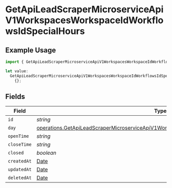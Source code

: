 # GetApiLeadScraperMicroserviceApiV1WorkspacesWorkspaceIdWorkflowsIdSpecialHours

## Example Usage

```typescript
import { GetApiLeadScraperMicroserviceApiV1WorkspacesWorkspaceIdWorkflowsIdSpecialHours } from "oppulence-backend-sdk/models/operations";

let value:
  GetApiLeadScraperMicroserviceApiV1WorkspacesWorkspaceIdWorkflowsIdSpecialHours =
    {};
```

## Fields

| Field                                                                                                                                                                                                  | Type                                                                                                                                                                                                   | Required                                                                                                                                                                                               | Description                                                                                                                                                                                            |
| ------------------------------------------------------------------------------------------------------------------------------------------------------------------------------------------------------ | ------------------------------------------------------------------------------------------------------------------------------------------------------------------------------------------------------ | ------------------------------------------------------------------------------------------------------------------------------------------------------------------------------------------------------ | ------------------------------------------------------------------------------------------------------------------------------------------------------------------------------------------------------ |
| `id`                                                                                                                                                                                                   | *string*                                                                                                                                                                                               | :heavy_minus_sign:                                                                                                                                                                                     | N/A                                                                                                                                                                                                    |
| `day`                                                                                                                                                                                                  | [operations.GetApiLeadScraperMicroserviceApiV1WorkspacesWorkspaceIdWorkflowsIdWorkflowsDay](../../models/operations/getapileadscrapermicroserviceapiv1workspacesworkspaceidworkflowsidworkflowsday.md) | :heavy_minus_sign:                                                                                                                                                                                     | N/A                                                                                                                                                                                                    |
| `openTime`                                                                                                                                                                                             | *string*                                                                                                                                                                                               | :heavy_minus_sign:                                                                                                                                                                                     | N/A                                                                                                                                                                                                    |
| `closeTime`                                                                                                                                                                                            | *string*                                                                                                                                                                                               | :heavy_minus_sign:                                                                                                                                                                                     | N/A                                                                                                                                                                                                    |
| `closed`                                                                                                                                                                                               | *boolean*                                                                                                                                                                                              | :heavy_minus_sign:                                                                                                                                                                                     | N/A                                                                                                                                                                                                    |
| `createdAt`                                                                                                                                                                                            | [Date](https://developer.mozilla.org/en-US/docs/Web/JavaScript/Reference/Global_Objects/Date)                                                                                                          | :heavy_minus_sign:                                                                                                                                                                                     | N/A                                                                                                                                                                                                    |
| `updatedAt`                                                                                                                                                                                            | [Date](https://developer.mozilla.org/en-US/docs/Web/JavaScript/Reference/Global_Objects/Date)                                                                                                          | :heavy_minus_sign:                                                                                                                                                                                     | N/A                                                                                                                                                                                                    |
| `deletedAt`                                                                                                                                                                                            | [Date](https://developer.mozilla.org/en-US/docs/Web/JavaScript/Reference/Global_Objects/Date)                                                                                                          | :heavy_minus_sign:                                                                                                                                                                                     | N/A                                                                                                                                                                                                    |